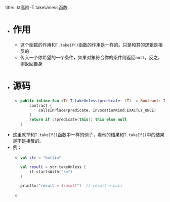 title:: kt高阶-T.takeUnless函数

- # 作用
	- 这个函数的作用和`T.takeIf()`函数的作用是一样的。只是和其的逻辑是相反的
	- 传入一个你希望的一个条件，如果对象符合你的条件则返回`null`，反之，则返回自身
- # 源码
	- ```kotlin
	  public inline fun <T> T.takeUnless(predicate: (T) -> Boolean): T? {
	      contract {
	          callsInPlace(predicate, InvocationKind.EXACTLY_ONCE)
	      }
	      return if (!predicate(this)) this else null
	  }
	  ```
- 这里就举和`T.takeIf()`函数中一样的例子，看他的结果和`T.takeIf()`中的结果是不是相反的。
- 例：
	- ```kotlin
	  val str = "kotlin"
	  
	  val result = str.takeUnless {
	      it.startsWith("ko") 
	  }
	  
	  println("result = $result")  // result = null
	  ```
	-